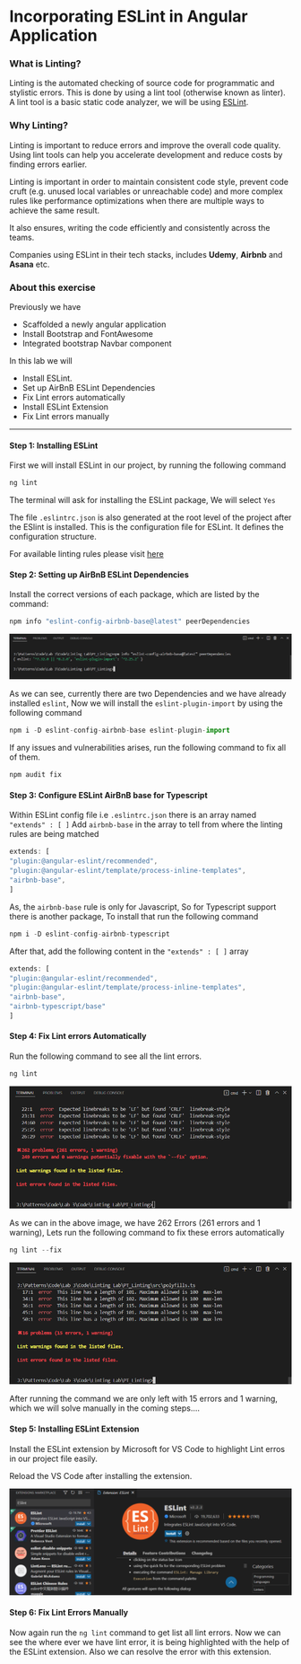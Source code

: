 # Incorporating ESLint in Angular Application

### What is Linting?
Linting is the automated checking of source code for programmatic and stylistic errors. This is done by using a lint tool (otherwise known as linter). A lint tool is a basic static code analyzer, we will be using [ESLint](https://dev.to/shivambmgupta/eslint-what-why-when-how-5f1d "ESLint").

### Why Linting?
Linting is important to reduce errors and improve the overall code quality. Using lint tools can help you accelerate development and reduce costs by finding errors earlier.

Linting is important in order to maintain consistent code style, prevent code cruft (e.g. unused local variables or unreachable code) and more complex rules like performance optimizations when there are multiple ways to achieve the same result.

It also ensures, writing the code efficiently and consistently across the teams.

Companies using ESLint in their tech stacks, includes **Udemy**, **Airbnb** and **Asana** etc.


### About this exercise
Previously we have 
- Scaffolded a newly angular application
- Install Bootstrap and FontAwesome
- Integrated bootstrap Navbar component

In this lab we will
- Install ESLint.
- Set up AirBnB ESLint Dependencies
- Fix Lint errors automatically
- Install ESLint Extension
- Fix Lint errors manually

------------


#### Step 1: Installing ESLint
First we will install ESLint in our project, by running the following command

```typescript
ng lint
```
The terminal will ask for installing the ESLint package, We will select `Yes` 

The file `.eslintrc.json` is also generated at the root level of the project after the ESlint is installed. This is the configuration file for ESLint. It defines the configuration structure.

For available linting rules please visit [here](https://eslint.org/docs/rules/ "here")


#### Step 2: Setting up AirBnB ESLint Dependencies
Install the correct versions of each package, which are listed by the command:

```typescript
npm info "eslint-config-airbnb-base@latest" peerDependencies
```
![esLINT_airBnB_Dependencies](https://github.com/PatternsTechGit/PT_Linting/blob/main/Readme-images/esLINT_airBnB_Depndencies.png)

As we can see, currently there are two Dependencies and we have already installed `eslint`, Now we will install the `eslint-plugin-import` by using the following command

```typescript
npm i -D eslint-config-airbnb-base eslint-plugin-import
```
If any issues and vulnerabilities arises, run the following command to fix all of them.

```typescript
npm audit fix
```

#### Step 3: Configure ESLint AirBnB base for Typescript
Within ESLint config file i.e `.eslintrc.json`  there is an array named `"extends" : [ ]` Add `airbnb-base` in the array to tell from where the linting rules are being matched

```typescript
extends: [
"plugin:@angular-eslint/recommended",
"plugin:@angular-eslint/template/process-inline-templates",
"airbnb-base",
]
```
As, the `airbnb-base` rule is only for Javascript, So for Typescript support there is another package, To install that run the following command

```typescript
npm i -D eslint-config-airbnb-typescript
```
After that, add the following content in the `"extends" : [ ]` array
```typescript
extends: [
"plugin:@angular-eslint/recommended",
"plugin:@angular-eslint/template/process-inline-templates",
"airbnb-base",
"airbnb-typescript/base"
]
```


#### Step 4: Fix Lint errors Automatically

Run the following command to see all the lint errors.

```typescript
ng lint
```
![Linting erros list](https://github.com/PatternsTechGit/PT_Linting/blob/main/Readme-images/Linting_erros_list.png)

As we can in the above image, we have 262 Errors (261 errors and 1 warning), Lets run the following command to fix these errors automatically

```typescript
ng lint --fix
```
![Linting erros list after autofix](https://github.com/PatternsTechGit/PT_Linting/blob/main/Readme-images/Linting_errors_list_after_autofix.png)

After running the command we are only left with 15 errors and 1 warning, which we will solve manually in the coming steps....

#### Step 5: Installing ESLint Extension
Install the ESLint extension by Microsoft for VS Code to highlight Lint erros in our project file easily.

Reload the VS Code after installing the extension.

![ESLint Extension](https://github.com/PatternsTechGit/PT_Linting/blob/main/Readme-images/ESLint_Extension.png)

#### Step 6: Fix Lint Errors Manually
Now again run the `ng lint` command to get list all lint errors. Now we can see the where ever we have lint error, it is being highlighted with the help of the ESLint extension. Also we can resolve the error with this extension.
